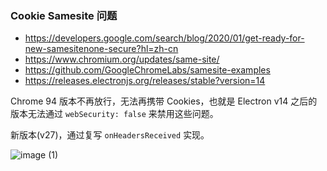 ### Cookie Samesite 问题

- https://developers.google.com/search/blog/2020/01/get-ready-for-new-samesitenone-secure?hl=zh-cn
- https://www.chromium.org/updates/same-site/
- https://github.com/GoogleChromeLabs/samesite-examples
- https://releases.electronjs.org/releases/stable?version=14

Chrome 94 版本不再放行，无法再携带 Cookies，也就是 Electron v14 之后的版本无法通过 `webSecurity: false` 来禁用这些问题。

新版本(v27)，通过复写 `onHeadersReceived` 实现。

![image (1)](https://github.com/lecepin/Debugging-env-browser/assets/11046969/34401b72-b1b5-4967-8be8-d6dded663e46)
